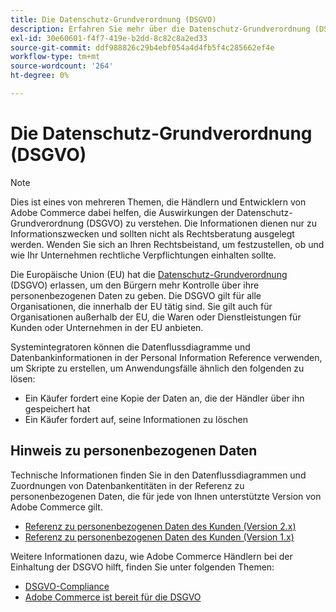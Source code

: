 ```yaml
---
title: Die Datenschutz-Grundverordnung (DSGVO)
description: Erfahren Sie mehr über die Datenschutz-Grundverordnung (DSGVO), eine Rechtsvorschrift, die den Datenschutz und die Privatsphäre aller Personen in der Europäischen Union und im Europäischen Wirtschaftsraum regelt.
exl-id: 30e60601-f4f7-419e-b2dd-8c82c8a2ed33
source-git-commit: ddf988826c29b4ebf054a4d4fb5f4c285662ef4e
workflow-type: tm+mt
source-wordcount: '264'
ht-degree: 0%

---
```


# Die Datenschutz-Grundverordnung (DSGVO)

>[!NOTE]
>
>Dies ist eines von mehreren Themen, die Händlern und Entwicklern von Adobe Commerce dabei helfen, die Auswirkungen der Datenschutz-Grundverordnung (DSGVO) zu verstehen. Die Informationen dienen nur zu Informationszwecken und sollten nicht als Rechtsberatung ausgelegt werden. Wenden Sie sich an Ihren Rechtsbeistand, um festzustellen, ob und wie Ihr Unternehmen rechtliche Verpflichtungen einhalten sollte.

Die Europäische Union (EU) hat die [Datenschutz-Grundverordnung](https://ec.europa.eu/info/law/law-topic/data-protection_en) (DSGVO) erlassen, um den Bürgern mehr Kontrolle über ihre personenbezogenen Daten zu geben. Die DSGVO gilt für alle Organisationen, die innerhalb der EU tätig sind. Sie gilt auch für Organisationen außerhalb der EU, die Waren oder Dienstleistungen für Kunden oder Unternehmen in der EU anbieten.

Systemintegratoren können die Datenflussdiagramme und Datenbankinformationen in der Personal Information Reference verwenden, um Skripte zu erstellen, um Anwendungsfälle ähnlich den folgenden zu lösen:

- Ein Käufer fordert eine Kopie der Daten an, die der Händler über ihn gespeichert hat
- Ein Käufer fordert auf, seine Informationen zu löschen

## Hinweis zu personenbezogenen Daten

Technische Informationen finden Sie in den Datenflussdiagrammen und Zuordnungen von Datenbankentitäten in der Referenz zu personenbezogenen Daten, die für jede von Ihnen unterstützte Version von Adobe Commerce gilt.

- [Referenz zu personenbezogenen Daten des Kunden (Version 2.x)](data-m2.md)
- [Referenz zu personenbezogenen Daten des Kunden (Version 1.x)](data-m1.md)

Weitere Informationen dazu, wie Adobe Commerce Händlern bei der Einhaltung der DSGVO hilft, finden Sie unter folgenden Themen:

- [DSGVO-Compliance](https://experienceleague.adobe.com/docs/commerce-admin/start/compliance/privacy/compliance-gdpr.html)
- [Adobe Commerce ist bereit für die DSGVO](https://business.adobe.com/privacy/general-data-protection-regulation.html)
